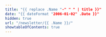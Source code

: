```yaml
---
title: "{{ replace .Name "-" " " | title }}"
date: "{{ dateFormat "2006-01-02" .Date }}"
hidden: true
url: "/newsletter/{{ .Name }}/"
showtableOfContents: true
---
```

